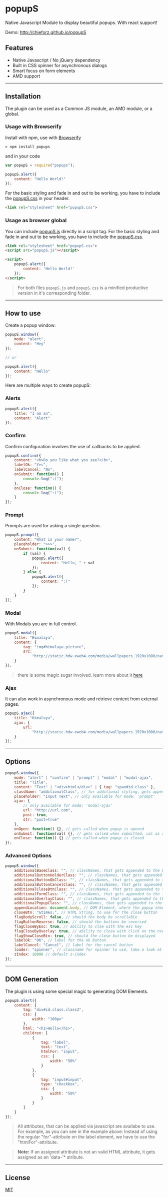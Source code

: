 # popupS

Native Javascript Module to display beautiful popups. With react support!

Demo: http://chieforz.github.io/popupS

## Features

* Native Javascript / No jQuery dependency
* Built in CSS spinner for asynchronous dialogs
* Smart focus on form elements
* AMD support

---

## Installation

The plugin can be used as a Common JS module, an AMD module, or a global.

### Usage with Browserify

Install with npm, use with [Browserify](http://browserify.org/)

```
> npm install popups
```

and in your code

```javascript
var popupS = require("popups");

popupS.alert({
    content: "Hello World!"
});
```

For the basic styling and fade in and out to be working, you have to include the [popupS.css](css/popupS.css) in your header.

```html
<link rel="stylesheet" href="popupS.css">
```

### Usage as browser global

You can include [popupS.js](dist/popupS.js) directly in a script tag.
For the basic styling and fade in and out to be working, you have to include the [popupS.css](css/popupS.css).

```html
<link rel="stylesheet" href="popupS.css">
<script src="popupS.js"></script>

<script>
    popupS.alert({
        content: 'Hello World!'
    });
</script>
```

> For both files `popupS.js` and `popupS.css` is a minified productive version in it's corresponding folder.

---

## How to use

Create a popup window:

```javascript
popupS.window({
    mode: "alert",
    content: "Hey"
});

// or

popupS.alert({
    content: "Hello"
});
```

Here are multiple ways to create popupS:

### Alerts

```javascript
popupS.alert({
    title: "I am an",
    content: "Alert"
});
```

### Confirm

Confirm configuration involves the use of callbacks to be applied.

```javascript
popupS.confirm({
    content: "<b>Do you like what you see?</b>",
    labelOk: "Yes",
    labelCancel: "No",
    onSubmit: function() {
        console.log(":)");
    },
    onClose: function() {
        console.log(":(");
    }
});
```

### Prompt

Prompts are used for asking a single question.

```javascript
popupS.prompt({
    content: "What is your name?",
    placeholder: ">>>",
    onSubmit: function(val) {
        if (val) {
            popupS.alert({
                content: "Hello, " + val
            });
        } else {
            popupS.alert({
                content: ":("
            });
        }
    }
});
```

### Modal

With Modals you are in full control.

```javascript
popupS.modal({
    title: "Himalaya",
    content: {
        tag: "img#himalaya.picture",
        src:
            "http://static.hdw.eweb4.com/media/wallpapers_1920x1080/nature/1/1/himalaya-nature-hd-wallpaper-1920x1080-6944.jpg"
    }
});
```

> there is some magic sugar involved. learn more about it [here](#dom-generation)

### Ajax

It can also work in asynchronous mode and retrieve content from external pages.

```javascript
popupS.ajax({
    title: "Himalaya",
    ajax: {
        url:
            "http://static.hdw.eweb4.com/media/wallpapers_1920x1080/nature/1/1/himalaya-nature-hd-wallpaper-1920x1080-6944.jpg"
    }
});
```

---

## Options

```javascript
popupS.window({
    mode: "alert" | "confirm" | "prompt" | "modal" | "modal-ajax",
    title: "Title",
    content: "Text" | "<div>html</div>" | { tag: "span#id.class" },
    className: "additionalClass", // for additional styling, gets append on every popup div
    placeholder: "Input Text", // only available for mode: 'prompt'
    ajax: {
        // only available for mode: 'modal-ajax'
        url: "http://url.com",
        post: true,
        str: "post=true"
    },
    onOpen: function() {}, // gets called when popup is opened
    onSubmit: function(val) {}, // gets called when submitted. val as an paramater for prompts
    onClose: function() {} // gets called when popup is closed
});
```

### Advanced Options

```javascript
popupS.window({
    additionalBaseClass: "", // classNames, that gets appended to the base
    additionalButtonHolderClass: "", // classNames, that gets appended to the button holder
    additionalButtonOkClass: "", // classNames, that gets appended to the ok button
    additionalButtonCancelClass: "", // classNames, that gets appended to the cancel button
    additionalCloseBtnClass: "", // classNames, that gets appended to the close button
    additionalFormClass: "", // classNames, that gets appended to the form
    additionalOverlayClass: "", // classNames, that gets appended to the overlay
    additionalPopupClass: "", // classNames, that gets appended to the popup
    appendLocation: document.body, // DOM Element, where the popup should sit
    closeBtn: "&times;", // HTML String, to use for the close button
    flagBodyScroll: false, // should the body be scrollable
    flagButtonReverse: false, // should the buttons be reversed
    flagCloseByEsc: true, // ability to clse with the esc key
    flagCloseByOverlay: true, // ability to close with click on the overlay
    flagShowCloseBtn: true, // should the close button be displayed
    labelOk: "OK", // label for the ok button
    labelCancel: "Cancel", // label for the cancel button
    loader: "spinner", // classname for spinner to use, take a look at the included css file for the possiblities
    zIndex: 10000 // default z-index
});
```

---

## DOM Generation

The plugin is using some special magic to generating DOM Elements.

```javascript
popupS.alert({
    content: {
        tag: "div#id.class.class2",
        css: {
            width: "100px"
        },
        html: "<h1>Hello</h1>",
        children: [
            {
                tag: "label",
                text: "test",
                htmlFor: "input",
                css: {
                    width: "50%"
                }
            },
            {
                tag: "input#input",
                type: "checkbox",
                css: {
                    width: "50%"
                }
            }
        ]
    }
});
```

> All attributes, that can be applied via javascript are availabe to use.
> For example, as you can see in the example above:
> Instead of using the regular "for"-attribute on the label element,
> we have to use the "htmlFor"-attribute.

> **Note:**
> If an assigned attribute is not an valid HTML attribute, it gets assigned as an 'data-'\* atribute.

---

## License

[MIT](https://opensource.org/licenses/MIT)
